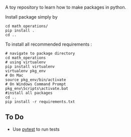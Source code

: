 A toy repository to learn how to make packages in python.

Install package simply by 

```
cd math_operations/
pip install .
cd ..
```

To install all recommended requirements : 

```
# navigate to package directory
cd math_operations
# using virtualenv 
pip install virtualenv
virtualenv pkg_env
# On Mac
source pkg_env/bin/activate
# On Windows Command Prompt
pkg_env\Scripts\activate.bat
#install all packages
cd ..
pip install -r requirements.txt
```


## To Do

* Use [pytest](https://docs.pytest.org/en/latest/) to run tests
